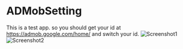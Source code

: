 # ADMobSetting
This is a test app. so you should get your id at https://admob.google.com/home/ and switch your id.
![Screenshot1](https://github.com/iOS-Xcode/ADMobSetting/tree/main/ADMobSetting/screenshot1.png?raw=true "screenshot1")
![Screenshot2](https://github.com/iOS-Xcode/ADMobSetting/tree/main/ADMobSetting/screenshot2.png?raw=true "screenshot2")
